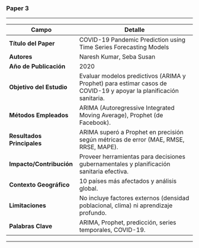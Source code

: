 ### **Paper 3**

---

| Campo                      | Detalle                                                                                                           |
| -------------------------- | ----------------------------------------------------------------------------------------------------------------- |
| **Título del Paper**       | COVID-19 Pandemic Prediction using Time Series Forecasting Models                                                 |
| **Autores**                | Naresh Kumar, Seba Susan                                                                                          |
| **Año de Publicación**     | 2020                                                                                                              |
| **Objetivo del Estudio**   | Evaluar modelos predictivos (ARIMA y Prophet) para estimar casos de COVID-19 y apoyar la planificación sanitaria. |
| **Métodos Empleados**      | ARIMA (Autoregressive Integrated Moving Average), Prophet (de Facebook).                                          |
| **Resultados Principales** | ARIMA superó a Prophet en precisión según métricas de error (MAE, RMSE, RRSE, MAPE).                              |
| **Impacto/Contribución**   | Proveer herramientas para decisiones gubernamentales y planificación sanitaria efectiva.                          |
| **Contexto Geográfico**    | 10 países más afectados y análisis global.                                                                        |
| **Limitaciones**           | No incluye factores externos (densidad poblacional, clima) ni aprendizaje profundo.                               |
| **Palabras Clave**         | ARIMA, Prophet, predicción, series temporales, COVID-19.                                                          |

---
